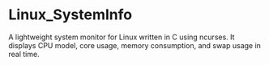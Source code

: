 # Linux_SystemInfo
A lightweight system monitor for Linux written in C using ncurses. It displays CPU model, core usage, memory consumption, and swap usage in real time.
